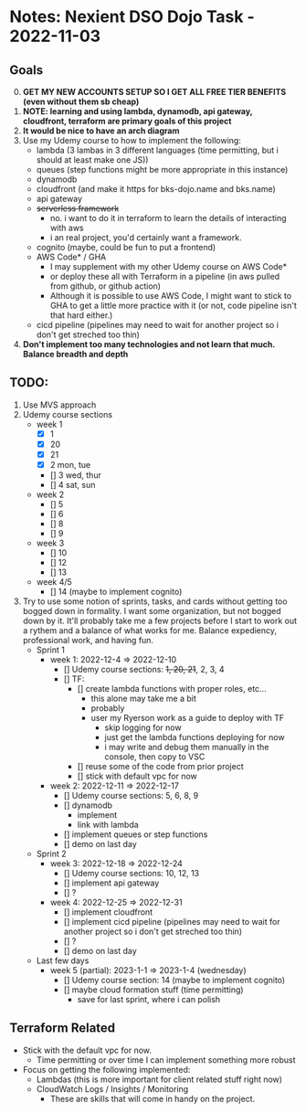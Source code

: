 # Notes: Nexient DSO Dojo Task - 2022-11-03

## Goals
0. **GET MY NEW ACCOUNTS SETUP SO I GET ALL FREE TIER BENEFITS (even without them sb cheap)**
1. **NOTE:  learning and using lambda, dynamodb, api gateway, cloudfront, terraform are primary goals of this project**
2. **It would be nice to have an arch diagram**
2. Use my Udemy course to how to implement the following:
    - lambda (3 lambas in 3 different languages (time permitting, but i should at least make one JS))
    - queues (step functions might be more appropriate in this instance)
    - dynamodb
    - cloudfront (and make it https for bks-dojo.name and bks.name)
    - api gateway
    - ~~serverless framework~~
        - no.  i want to do it in terraform to learn the details of interacting with aws
        - i an real project, you'd certainly want a framework.
    - cognito (maybe, could be fun to put a frontend)
    - AWS Code* / GHA
        - I may supplement with my other Udemy course on AWS Code*
        - or deploy these all with Terraform in a pipeline (in aws pulled from github, or github action)
        - Although it is possible to use AWS Code, I might want to stick to GHA to get a little more practice with it (or not, code pipeline isn't that hard either.)
    - cicd pipeline (pipelines may need to wait for another project so i don't get streched too thin)
3. **Don't implement too many technologies and not learn that much.  Balance breadth and depth**

## TODO:
1. Use MVS approach
2. Udemy course sections
    - week 1
        - [x] 1
        - [x] 20
        - [x] 21
        - [x] 2 mon, tue
        - [] 3 wed, thur
        - [] 4 sat, sun
    - week 2
        - [] 5
        - [] 6
        - [] 8
        - [] 9
    - week 3
        - [] 10
        - [] 12
        - [] 13
    - week 4/5
        - [] 14 (maybe to implement cognito)
3. Try to use some notion of sprints, tasks, and cards without getting too bogged down in formality.  I want some organization, but not bogged down by it.  It'll probably take me a few projects before I start to work out a rythem and a balance of what works for me.  Balance expediency, professional work, and having fun.
    - Sprint 1
        - week 1: 2022-12-4 => 2022-12-10
            - [] Udemy course sections: ~~1, 20, 21~~, 2, 3, 4
            - [] TF: 
                - [] create lambda functions with proper roles, etc...
                    - this alone may take me a bit
                    - probably
                    - user my Ryerson work as a guide to deploy with TF
                        - skip logging for now
                        - just get the lambda functions deploying for now
                        - i may write and debug them manually in the console, then copy to VSC
                - [] reuse some of the code from prior project
                - [] stick with default vpc for now
        - week 2: 2022-12-11 => 2022-12-17
            - [] Udemy course sections: 5, 6, 8, 9
            - [] dynamodb
                - implement
                - link with lambda
            - [] implement queues or step functions
            - [] demo on last day
    - Sprint 2
        - week 3: 2022-12-18 => 2022-12-24
            - [] Udemy course sections: 10, 12, 13
            - [] implement api gateway
            - [] ?
        - week 4: 2022-12-25 => 2022-12-31
            - [] implement cloudfront
            - [] implement cicd pipeline (pipelines may need to wait for another project so i don't get streched too thin)
            - [] ?
            - [] demo on last day
    - Last few days        
        - week 5 (partial): 2023-1-1 => 2023-1-4 (wednesday)
            - [] Udemy course section: 14 (maybe to implement cognito)
            - [] maybe cloud formation stuff (time permitting)
                - save for last sprint, where i can polish  


## Terraform Related
 - Stick with the default vpc for now.
    - Time permitting or over time I can implement something more robust
 - Focus on getting the following implemented:
    - Lambdas (this is more important for client related stuff right now)
    - CloudWatch Logs / Insights / Monitoring
        - These are skills that will come in handy on the project.